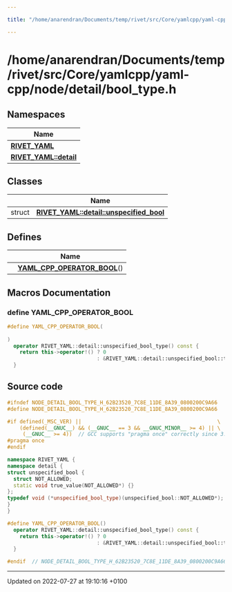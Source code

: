 ```yaml
---

title: "/home/anarendran/Documents/temp/rivet/src/Core/yamlcpp/yaml-cpp/node/detail/bool_type.h"

---
```


# /home/anarendran/Documents/temp/rivet/src/Core/yamlcpp/yaml-cpp/node/detail/bool_type.h



## Namespaces

| Name           |
| -------------- |
| **[RIVET_YAML](http://example.org/namespaces/namespacerivet__yaml/)**  |
| **[RIVET_YAML::detail](http://example.org/namespaces/namespacerivet__yaml_1_1detail/)**  |

## Classes

|                | Name           |
| -------------- | -------------- |
| struct | **[RIVET_YAML::detail::unspecified_bool](http://example.org/classes/structrivet__yaml_1_1detail_1_1unspecified__bool/)**  |

## Defines

|                | Name           |
| -------------- | -------------- |
|  | **[YAML_CPP_OPERATOR_BOOL](http://example.org/files/bool__type_8h/#define-yaml-cpp-operator-bool)**()  |




## Macros Documentation

### define YAML_CPP_OPERATOR_BOOL

```cpp
#define YAML_CPP_OPERATOR_BOOL(
    
)
  operator RIVET_YAML::detail::unspecified_bool_type() const {                    \
    return this->operator!() ? 0                                            \
                             : &RIVET_YAML::detail::unspecified_bool::true_value; \
  }
```


## Source code

```cpp
#ifndef NODE_DETAIL_BOOL_TYPE_H_62B23520_7C8E_11DE_8A39_0800200C9A66
#define NODE_DETAIL_BOOL_TYPE_H_62B23520_7C8E_11DE_8A39_0800200C9A66

#if defined(_MSC_VER) ||                                            \
    (defined(__GNUC__) && (__GNUC__ == 3 && __GNUC_MINOR__ >= 4) || \
     (__GNUC__ >= 4))  // GCC supports "pragma once" correctly since 3.4
#pragma once
#endif

namespace RIVET_YAML {
namespace detail {
struct unspecified_bool {
  struct NOT_ALLOWED;
  static void true_value(NOT_ALLOWED*) {}
};
typedef void (*unspecified_bool_type)(unspecified_bool::NOT_ALLOWED*);
}
}

#define YAML_CPP_OPERATOR_BOOL()                                            \
  operator RIVET_YAML::detail::unspecified_bool_type() const {                    \
    return this->operator!() ? 0                                            \
                             : &RIVET_YAML::detail::unspecified_bool::true_value; \
  }

#endif  // NODE_DETAIL_BOOL_TYPE_H_62B23520_7C8E_11DE_8A39_0800200C9A66
```


-------------------------------

Updated on 2022-07-27 at 19:10:16 +0100
